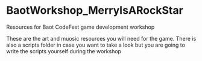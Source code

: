 # BaotWorkshop_MerryIsARockStar
Resources for Baot CodeFest game development workshop

These are the art and muosic resources you will need for the game.
There is also a scripts folder in case you want to take a look but you are going to write the scripts yourself during the workshop

